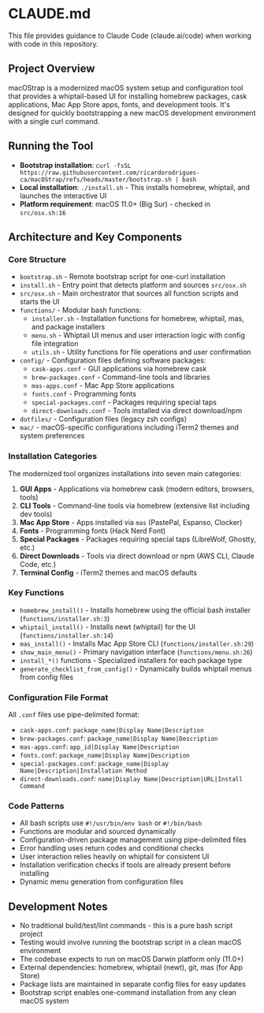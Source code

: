 # CLAUDE.md

This file provides guidance to Claude Code (claude.ai/code) when working with code in this repository.

## Project Overview
macOStrap is a modernized macOS system setup and configuration tool that provides a whiptail-based UI for installing homebrew packages, cask applications, Mac App Store apps, fonts, and development tools. It's designed for quickly bootstrapping a new macOS development environment with a single curl command.

## Running the Tool
- **Bootstrap installation**: `curl -fsSL https://raw.githubusercontent.com/ricardorodrigues-ca/macOStrap/refs/heads/master/bootstrap.sh | bash`
- **Local installation**: `./install.sh` - This installs homebrew, whiptail, and launches the interactive UI
- **Platform requirement**: macOS 11.0+ (Big Sur) - checked in `src/osx.sh:16`

## Architecture and Key Components

### Core Structure
- `bootstrap.sh` - Remote bootstrap script for one-curl installation
- `install.sh` - Entry point that detects platform and sources `src/osx.sh`
- `src/osx.sh` - Main orchestrator that sources all function scripts and starts the UI
- `functions/` - Modular bash functions:
  - `installer.sh` - Installation functions for homebrew, whiptail, mas, and package installers
  - `menu.sh` - Whiptail UI menus and user interaction logic with config file integration
  - `utils.sh` - Utility functions for file operations and user confirmation
- `config/` - Configuration files defining software packages:
  - `cask-apps.conf` - GUI applications via homebrew cask
  - `brew-packages.conf` - Command-line tools and libraries
  - `mas-apps.conf` - Mac App Store applications
  - `fonts.conf` - Programming fonts
  - `special-packages.conf` - Packages requiring special taps
  - `direct-downloads.conf` - Tools installed via direct download/npm
- `dotfiles/` - Configuration files (legacy zsh configs)
- `mac/` - macOS-specific configurations including iTerm2 themes and system preferences

### Installation Categories
The modernized tool organizes installations into seven main categories:
1. **GUI Apps** - Applications via homebrew cask (modern editors, browsers, tools)
2. **CLI Tools** - Command-line tools via homebrew (extensive list including dev tools)
3. **Mac App Store** - Apps installed via `mas` (PastePal, Espanso, Clocker)
4. **Fonts** - Programming fonts (Hack Nerd Font)
5. **Special Packages** - Packages requiring special taps (LibreWolf, Ghostty, etc.)
6. **Direct Downloads** - Tools via direct download or npm (AWS CLI, Claude Code, etc.)
7. **Terminal Config** - iTerm2 themes and macOS defaults

### Key Functions
- `homebrew_install()` - Installs homebrew using the official bash installer (`functions/installer.sh:3`)
- `whiptail_install()` - Installs newt (whiptail) for the UI (`functions/installer.sh:14`)
- `mas_install()` - Installs Mac App Store CLI (`functions/installer.sh:29`)
- `show_main_menu()` - Primary navigation interface (`functions/menu.sh:26`)
- `install_*()` functions - Specialized installers for each package type
- `generate_checklist_from_config()` - Dynamically builds whiptail menus from config files

### Configuration File Format
All `.conf` files use pipe-delimited format:
- `cask-apps.conf`: `package_name|Display Name|Description`
- `brew-packages.conf`: `package_name|Display Name|Description`
- `mas-apps.conf`: `app_id|Display Name|Description`
- `fonts.conf`: `package_name|Display Name|Description`
- `special-packages.conf`: `package_name|Display Name|Description|Installation Method`
- `direct-downloads.conf`: `name|Display Name|Description|URL|Install Command`

### Code Patterns
- All bash scripts use `#!/usr/bin/env bash` or `#!/bin/bash`
- Functions are modular and sourced dynamically
- Configuration-driven package management using pipe-delimited files
- Error handling uses return codes and conditional checks
- User interaction relies heavily on whiptail for consistent UI
- Installation verification checks if tools are already present before installing
- Dynamic menu generation from configuration files

## Development Notes
- No traditional build/test/lint commands - this is a pure bash script project
- Testing would involve running the bootstrap script in a clean macOS environment
- The codebase expects to run on macOS Darwin platform only (11.0+)
- External dependencies: homebrew, whiptail (newt), git, mas (for App Store)
- Package lists are maintained in separate config files for easy updates
- Bootstrap script enables one-command installation from any clean macOS system